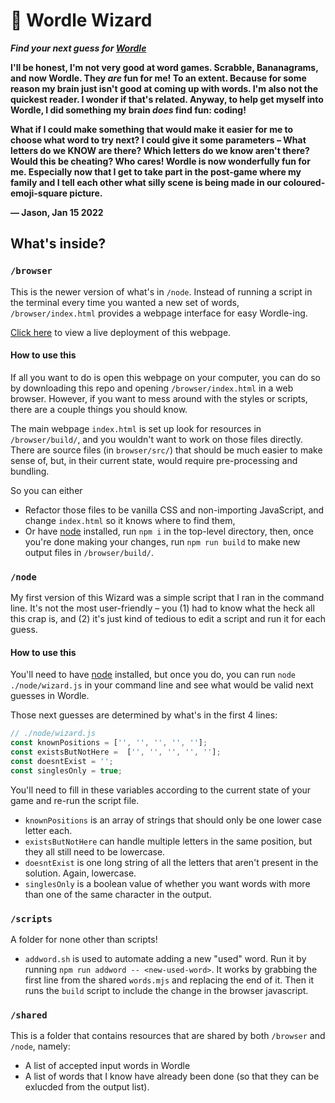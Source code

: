 # 🔮  Wordle Wizard

***Find your next guess for [Wordle](https://www.powerlanguage.co.uk/wordle/)***

**I'll be honest, I'm not very good at word games. Scrabble, Bananagrams, and now Wordle. They _are_ fun for me! To an extent. Because for some reason my brain just isn't good at coming up with words. I'm also not the quickest reader. I wonder if that's related. Anyway, to help get myself into Wordle, I did something my brain *does* find fun: coding!**

**What if I could make something that would make it easier for me to choose what word to try next? I could give it some parameters – What letters do we KNOW are there? Which letters do we know aren't there? Would this be cheating? Who cares! Wordle is now wonderfully fun for me. Especially now that I get to take part in the post-game where my family and I tell each other what silly scene is being made in our coloured-emoji-square picture.**

**— Jason, Jan 15 2022**

## What's inside?

### `/browser`
This is the newer version of what's in `/node`. Instead of running a script in the terminal every time you wanted a new set of words, `/browser/index.html` provides a webpage interface for easy Wordle-ing.

[Click here](https://wordlewizard.vercel.app/) to view a live deployment of this webpage.

#### How to use this

If all you want to do is open this webpage on your computer, you can do so by downloading this repo and opening `/browser/index.html` in a web browser. However, if you want to mess around with the styles or scripts, there are a couple things you should know. 

The main webpage `index.html` is set up look for resources in `/browser/build/`, and you wouldn't want to work on those files directly. There are source files (in `browser/src/`) that should be much easier to make sense of, but, in their current state, would require pre-processing and bundling.

So you can either 
- Refactor those files to be vanilla CSS and non-importing JavaScript, and change `index.html` so it knows where to find them,
- Or have [node](https://nodejs.org/en/) installed, run `npm i` in the top-level directory, then, once you're done making your changes, run `npm run build` to make new output files in `/browser/build/`.

### `/node`
My first version of this Wizard was a simple script that I ran in the command line. It's not the most user-friendly – you (1) had to know what the heck all this crap is, and (2) it's just kind of tedious to edit a script and run it for each guess.

#### How to use this
You'll need to have [node](https://nodejs.org/en/) installed, but once you do, you can run `node ./node/wizard.js` in your command line and see what would be valid next guesses in Wordle.

Those next guesses are determined by what's in the first 4 lines:
```javascript
// ./node/wizard.js
const knownPositions = ['', '', '', '', ''];
const existsButNotHere =  ['', '', '', '', ''];
const doesntExist = '';
const singlesOnly = true;
```
You'll need to fill in these variables according to the current state of your game and re-run the script file.

- `knownPositions` is an array of strings that should only be one lower case letter each.  
- `existsButNotHere` can handle multiple letters in the same position, but they all still need to be lowercase.  
- `doesntExist` is one long string of all the letters that aren't present in the solution. Again, lowercase.  
- `singlesOnly` is a boolean value of whether you want words with more than one of the same character in the output.  

### `/scripts`

A folder for none other than scripts!
- `addword.sh` is used to automate adding a new "used" word. Run it by running `npm run addword -- <new-used-word>`. It works by grabbing the first line from the shared `words.mjs` and replacing the end of it. Then it runs the `build` script to include the change in the browser javascript.

### `/shared`

This is a folder that contains resources that are shared by both `/browser` and `/node`, namely:
- A list of accepted input words in Wordle
- A list of words that I know have already been done (so that they can be exlucded from the output list).


